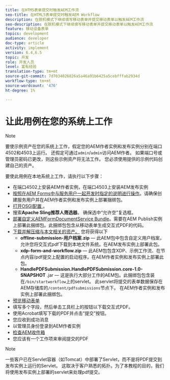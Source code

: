 ```yaml
---
title: 在HTM5表单提交时触发AEM工作流
seo-title: 在HTML5表单提交时触发AEM Workflow
description: 在脱机模式下继续填写移动表单并提交移动表单以触发AEM工作流
seo-description: 在脱机模式下继续填写移动表单并提交移动表单以触发AEM工作流
feature: 移动设备表单
topics: development
audience: developer
doc-type: article
activity: implement
version: 6.4,6.5
topic: 开发
role: 开发人员
level: 富有经验
translation-type: tm+mt
source-git-commit: 7d7034026826a5a46a91b6425a5cebfffab2934d
workflow-type: tm+mt
source-wordcount: '476'
ht-degree: 1%

---
```



# 让此用例在您的系统上工作

>[!NOTE]
>
>要使示例资产在您的系统上工作，假定您的AEM作者实例和发布实例分别在端口4502和4503上运行。 还假定可通过`admin`/`admin`访问AEM作者。 如果端口号或管理员密码已更改，则这些示例资产将无法工作。 您必须使用提供的示例代码创建自己的资产。

要使此用例在本地系统上工作，请执行以下步骤：

* 在端口4502上安装AEM作者实例，在端口4503上安装AEM发布实例
* [按照在AEM Forms中与服务用户一起开发时指定的说明进行操作](https://docs.adobe.com/content/help/en/experience-manager-learn/forms/adaptive-forms/service-user-tutorial-develop.html)。请确保创建服务用户并在AEM作者实例和发布实例上部署捆绑包。
* [打开OSGI配置 ](http://localhost:4503/system/console/configMgr)。
* 搜索&#x200B;**Apache Sling推荐人筛选器**。 确保选中“允许空”复选框。
* [部署自定义AEMFormDocumentService Bundle](/help/forms/assets/common-osgi-bundles/AEMFormsDocumentServices.core-1.0-SNAPSHOT.jar)。需要在AEM Publish实例上部署此捆绑包。此捆绑包包含从移动表单生成交互式PDF的代码。
* [下载并解压缩与本文相关的资产。](assets/offline-pdf-submission-assets.zip) 您将获得以下
   * **offline-submission-用户档案.zip**  — 此AEM包中包含自定义用户档案，允许您将交互式pdf下载到本地文件系统。在AEM发布实例上部署此包。
   * **xdp-form-and-workflow.zip**  — 此AEM包包含XDP、示例工作流、在节点内容/pdf提交上配置的启动程序。在AEM作者实例和发布实例上部署此包。
   * **HandlePDFSubmission.HandlePDFSubmission.core-1.0-SNAPSHOT** .jar — 这是执行大部分工作的AEM包。此捆绑包包含装在`/bin/startworkflow`上的servlet。 此servlet将提交的表单数据保存在AEM存储库的`/content/pdfsubmissions`节点下。 在AEM作者实例和发布实例上部署此捆绑包。
* [预览移动表单](http://localhost:4503/content/dam/formsanddocuments/testsubmision.xdp/jcr:content)
* 填写多个字段，然后单击工具栏上的按钮以下载交互式PDF。
* 使用Acrobat填写下载的PDF并点击“提交”按钮。
* 您应收到成功消息
* 以管理员身份登录到AEM作者实例
* [检查AEM收件箱](http://localhost:4502/aem/inbox)
* 您应该有一个工作项来审阅提交的PDF

>[!NOTE]
>
>一些客户已在Servlet容器（如Tomcat）中部署了Servlet，而不是将PDF提交到发布实例上运行的Servlet。 这取决于客户熟悉的拓扑。为了本教程的目的，我们将使用发布实例上部署的servlet来处理pdf提交。

